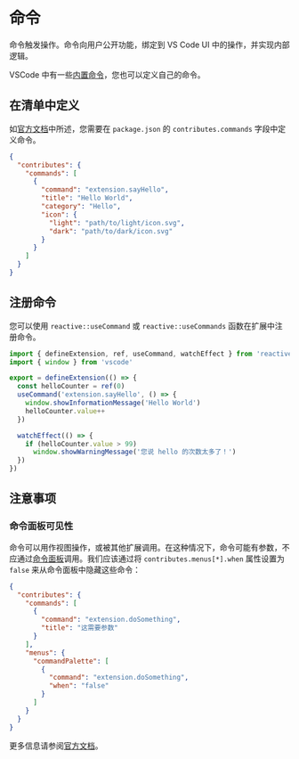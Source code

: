 # 命令

命令触发操作。命令向用户公开功能，绑定到 VS Code UI 中的操作，并实现内部逻辑。

VSCode 中有一些[内置命令](https://code.visualstudio.com/api/references/commands)，您也可以定义自己的命令。

## 在清单中定义 <NonProprietary />

如[官方文档](https://code.visualstudio.com/api/references/contribution-points#contributes.commands)中所述，您需要在 `package.json` 的 `contributes.commands` 字段中定义命令。

```json [package.json]
{
  "contributes": {
    "commands": [
      {
        "command": "extension.sayHello",
        "title": "Hello World",
        "category": "Hello",
        "icon": {
          "light": "path/to/light/icon.svg",
          "dark": "path/to/dark/icon.svg"
        }
      }
    ]
  }
}
```

## 注册命令

您可以使用 `reactive::useCommand` 或 `reactive::useCommands` 函数在扩展中注册命令。

```ts {6-9}
import { defineExtension, ref, useCommand, watchEffect } from 'reactive-vscode'
import { window } from 'vscode'

export = defineExtension(() => {
  const helloCounter = ref(0)
  useCommand('extension.sayHello', () => {
    window.showInformationMessage('Hello World')
    helloCounter.value++
  })

  watchEffect(() => {
    if (helloCounter.value > 99)
      window.showWarningMessage('您说 hello 的次数太多了！')
  })
})
```

## 注意事项

### 命令面板可见性 <NonProprietary />

命令可以用作视图操作，或被其他扩展调用。在这种情况下，命令可能有参数，不应通过[命令面板](https://code.visualstudio.com/api/ux-guidelines/command-palette)调用。我们应该通过将 `contributes.menus[*].when` 属性设置为 `false` 来从命令面板中隐藏这些命令：

```json
{
  "contributes": {
    "commands": [
      {
        "command": "extension.doSomething",
        "title": "这需要参数"
      }
    ],
    "menus": {
      "commandPalette": [
        {
          "command": "extension.doSomething",
          "when": "false"
        }
      ]
    }
  }
}
```

更多信息请参阅[官方文档](https://code.visualstudio.com/api/references/contribution-points#Context-specific-visibility-of-Command-Palette-menu-items)。
